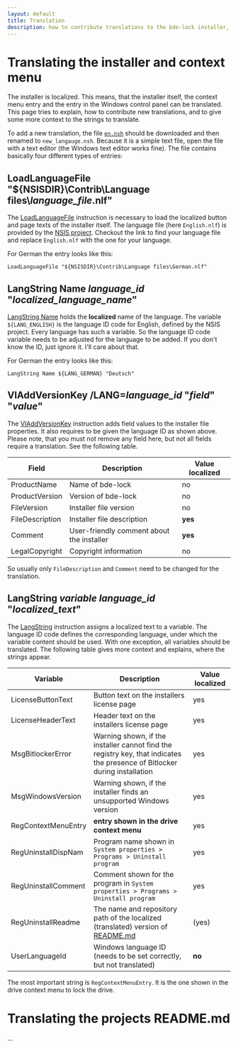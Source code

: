 ```yaml
---
layout: default
title: Translation
description: how to contribute translations to the bde-lock installer, which will appear in the context menu, the Windows control panel and the installer itself
---
```


# Translating the installer and context menu

The installer is localized. This means, that the installer itself, the context menu entry and the entry in the Windows control panel can be translated. This page tries to explain, how to contribute new translations, and to give some more context to the strings to translate.

To add a new translation, the file [`en.nsh`](https://github.com/dleidert/bde-lock/blob/master/locale/en.nsh) should be downloaded and then renamed to `new_langauge.nsh`. Because it is a simple text file, open the file with a text editor (the Windows text editor works fine). The file contains basically four different types of entries:

## LoadLanguageFile "${NSISDIR}\Contrib\Language files\\*language\_file*.nlf"

The [LoadLanguageFile](https://nsis.sourceforge.io/Reference/LoadLanguageFile) instruction is necessary to load the localized button and page texts of the installer itself. The language file (here `English.nlf`) is provided by the [NSIS project](https://sourceforge.net/p/nsis/code/HEAD/tree/NSIS/trunk/Contrib/Language%20files). Checkout the link to find your language file and replace `English.nlf` with the one for your language.

For German the entry looks like this:

```
LoadLanguageFile "${NSISDIR}\Contrib\Language files\German.nlf"
``` 

## LangString Name *language\_id* "*localized\_language\_name*"

[LangString Name](https://nsis.sourceforge.io/Reference/LangString) holds the **localized** name of the language. The variable `${LANG_ENGLISH}` is the language ID code for English, defined by the NSIS project. Every language has such a variable. So the language ID code variable needs to be adjusted for the language to be added. If you don't know the ID, just ignore it. I'll care about that.

For German the entry looks like this:

```
LangString Name ${LANG_GERMAN} "Deutsch"
```

## VIAddVersionKey /LANG=*language\_id* "*field*" "*value*"

The [VIAddVersionKey](https://nsis.sourceforge.io/Reference/VIAddVersionKey) instruction adds field values to the installer file properties. It also requires to be given the language ID as shown above. Please note, that you must not remove any field here, but not all fields require a translation. See the following table.

Field | Description | Value localized
------|-------------|----------------
ProductName | Name of bde-lock | no
ProductVersion | Version of bde-lock | no
FileVersion | Installer file version | no
FileDescription | Installer file description | **yes**
Comment | User-friendly comment about the installer | **yes**
LegalCopyright | Copyright information | no

So usually only `FileDescription` and `Comment` need to be changed for the translation.

## LangString *variable* *language\_id* "*localized\_text*"

The [LangString](https://nsis.sourceforge.io/Reference/LangString) instruction assigns a localized text to a variable. The language ID code defines the corresponding language, under which the variable content should be used. With one exception, all variables should be translated. The following table gives more context and explains, where the strings appear.

Variable | Description | Value localized
---------|-------------|----------------
LicenseButtonText   | Button text on the installers license page | yes
LicenseHeaderText   | Header text on the installers license page | yes
MsgBitlockerError   | Warning shown, if the installer cannot find the registry key, that indicates the presence of Bitlocker during installation | yes
MsgWindowsVersion   | Warning shown, if the installer finds an unsupported Windows version | yes
RegContextMenuEntry | **entry shown in the drive context menu** | yes
RegUninstallDispNam | Program name shown in `System properties > Programs > Uninstall program` | yes
RegUninstallComment | Comment shown for the program in `System properties > Programs > Uninstall program` | yes
RegUninstallReadme  | The name and repository path of the localized (translated) version of [README.md](https://github.com/dleidert/bde-lock/blob/master/README.md) | (yes)
UserLanguageId      | Windows language ID (needs to be set correctly, but not translated) | **no**

The most important string is `RegContextMenuEntry`. It is the one shown in the drive context menu to lock the drive.

# Translating the projects README.md

...
